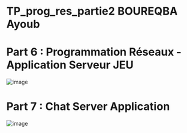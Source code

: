 # TP_prog_res_partie2 BOUREQBA Ayoub

# Part 6 : Programmation Réseaux - Application Serveur JEU

![image](https://user-images.githubusercontent.com/84507906/160034610-f0019cf6-8de6-4e0f-9e5a-7191e888c08b.png)

# Part 7 : Chat Server Application

![image](https://user-images.githubusercontent.com/84507906/160035852-1f28f4b1-7868-4d90-ae34-480cecf34412.png)

